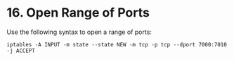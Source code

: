 # 16. Open Range of Ports

Use the following syntax to open a range of ports:
```
iptables -A INPUT -m state --state NEW -m tcp -p tcp --dport 7000:7010 -j ACCEPT 
```
